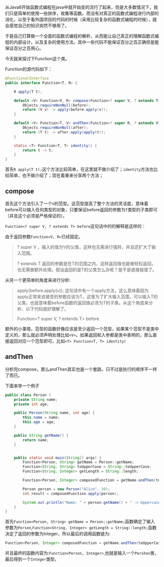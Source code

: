 从Java8开始函数式编程在java中就开始变的流行了起来，但是大多数情况下，我们只是简单的使用一些排序，收集等函数。而没有对真正的函数式编程进行内部的消化，以至于看外国项目的代码的时候（采用比较复杂的函数式编程的时候），就会感觉自己的知识突然不够用了。

于是自己打算做一个全面的函数式编程的解析，从而能让自己真正的理解函数式编程的内部设计，以及复杂的使用方法。其中一些代码不能保证百分之百正确但是能保证百分之百用心。

今天就来探讨下Function这个类。

Function的源代码如下：

```java
@FunctionalInterface
public interface Function<T, R> {

    R apply(T t);

    default <V> Function<V, R> compose(Function<? super V, ? extends T> before) {
        Objects.requireNonNull(before);
        return (V v) -> apply(before.apply(v));
    }

    default <V> Function<T, V> andThen(Function<? super R, ? extends V> after) {
        Objects.requireNonNull(after);
        return (T t) -> after.apply(apply(t));
    }

    static <T> Function<T, T> identity() {
        return t -> t;
    }
}
```

首先`R apply(T t);`这个方法比较简单，在这里就不做介绍了；`identity`方法也比较简单，也不做介绍了；现在着重来分享两个方法；

## compose

首先这个方法引入了一个`V`的范型。这范型提高了整个方法的灵活度，意味着before可以输入任何类型的对象，只要保证before返回的参数为`T`类型的子类即可（并且这个必须是严格保证的）。

`Function<? super V, ? extends T> before`这句话中的的解释是这样的：

由于返回参数`Function<V, R>`已经固定。

> ? super V ，输入的值为V的父类，这样也无需进行强转，并且还扩大了输入范围。
>
> ? extends T 返回的参数是在T的范围之内，这样返回值也能被轻松返回，也无需做额外处理。假设返回的是T的父类怎么办呢？是不是直接报错了。

从另一个更简单的角度来进行分析:

> apply(before.apply(v)); 这句话中有一个apply方法，这么意味着因为apply正常来说接受的参数应该为T，这里为了扩大输入范围，可以输入T的父类。也就意味着before函数的返回值必须为T的子类。从这个角度来分析，以下代码就好理解了。
>
> Function<? super V, ? extends T> before

额外的小事情，范型的函数好像应该是至少返回一个范型，如果某个范型不是类中定义的，那么就必须声明处理比如`<V>`。如果返回和入参都是类中表明的，那么直接返回对应一个范型即可，比如`<T> Function<T, T> identity(`

## andThen

分析完compose，那么andThen其实也是一个套路，只不过是执行的顺序不一样了而已。

下面来举一个例子

```java
public class Person {
    private String name;
    private int age;

    public Person(String name, int age) {
        this.name = name;
        this.age = age;
    }

    public String getName() {
        return name;
    }


    public static void main(String[] args) {
        Function<Person, String> getName = Person::getName;
        Function<String, String> toUpperCase = String::toUpperCase;
        Function<String, Integer> getLength = String::length;

        Function<Person, Integer> composedFunction = getName.andThen(toUpperCase).andThen(getLength);

        Person person = new Person("Alice", 30);
        int result = composedFunction.apply(person);

        System.out.println("Name: " + person.getName() + " -> Uppercase Length: " + result);
    }
}
```

首先`Function<Person, String> getName = Person::getName;`函数确定了输入参数为`Person`,`Function<String, Integer> getLength = String::length;`函数决定了返回的参数为Integer，所以最后的调用函数链为:

```java
Function<Person, Integer> composedFunction = getName.andThen(toUpperCase).andThen(getLength);
```

并且最终的函数内容为:`Function<Person, Integer>`,也就是输入一个`Pershon`类，最后得到一个`Integer`类型。